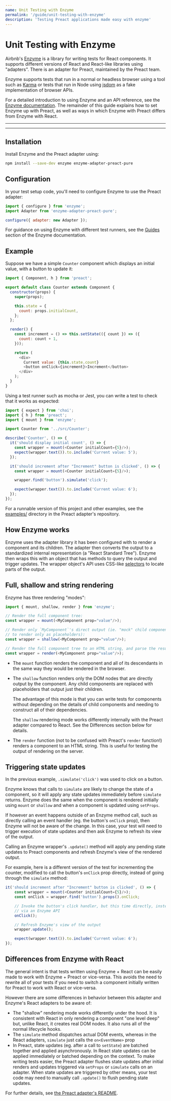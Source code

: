 ```yaml
---
name: Unit Testing with Enzyme
permalink: '/guide/unit-testing-with-enzyme'
description: 'Testing Preact applications made easy with enzyme'
---
```


# Unit Testing with Enzyme

Airbnb's [Enzyme](https://airbnb.io/enzyme/) is a library for writing
tests for React components. It supports different versions of React and
React-like libraries using "adapters". There is an adapter for Preact,
maintained by the Preact team.

Enzyme supports tests that run in a normal or headless browser using a tool
such as [Karma](http://karma-runner.github.io/latest/index.html) or tests that
run in Node using [jsdom](https://github.com/jsdom/jsdom) as a fake
implementation of browser APIs.

For a detailed introduction to using Enzyme and an API reference, see the
[Enzyme documentation](https://airbnb.io/enzyme/). The remainder of this guide
explains how to set Enzyme up with Preact, as well as ways in which Enzyme with
Preact differs from Enzyme with React.

---

<toc></toc>

---

## Installation

Install Enzyme and the Preact adapter using:

```sh
npm install --save-dev enzyme enzyme-adapter-preact-pure
```

## Configuration

In your test setup code, you'll need to configure Enzyme to use the Preact
adapter:

```js
import { configure } from 'enzyme';
import Adapter from 'enzyme-adapter-preact-pure';

configure({ adapter: new Adapter });
```

For guidance on using Enzyme with different test runners, see the
[Guides](https://airbnb.io/enzyme/docs/guides.html) section of the Enzyme
documentation.

## Example

Suppose we have a simple `Counter` component which displays an initial value,
with a button to update it:

```js
import { Component, h } from 'preact';

export default class Counter extends Component {
  constructor(props) {
    super(props);

    this.state = {
      count: props.initialCount,
    };
  };

  render() {
    const increment = () => this.setState(({ count }) => ({
      count: count + 1,
    }));

    return (
      <div>
        Current value: {this.state.count}
        <button onClick={increment}>Increment</button>
      </div>
    );
  }
}
```

Using a test runner such as mocha or Jest, you can write a test to check that
it works as expected:

```js
import { expect } from 'chai';
import { h } from 'preact';
import { mount } from 'enzyme';

import Counter from '../src/Counter';

describe('Counter', () => {
  it('should display initial count', () => {
    const wrapper = mount(<Counter initialCount={5}/>);
    expect(wrapper.text()).to.include('Current value: 5');
  });

  it('should increment after "Increment" button is clicked', () => {
    const wrapper = mount(<Counter initialCount={5}/>);

    wrapper.find('button').simulate('click');

    expect(wrapper.text()).to.include('Current value: 6');
  });
});
```

For a runnable version of this project and other examples, see the
[examples/](https://github.com/preactjs/enzyme-adapter-preact-pure/blob/master/README.md#example-projects)
directory in the Preact adapter's repository.

## How Enzyme works

Enzyme uses the adapter library it has been configured with to render a
component and its children. The adapter then converts the output to a
standardized internal representation (a "React Standard Tree"). Enzyme then wraps
this with an object that has methods to query the output and trigger updates.
The wrapper object's API uses CSS-like
[selectors](https://airbnb.io/enzyme/docs/api/selector.html) to locate parts of
the output.

## Full, shallow and string rendering

Enzyme has three rendering "modes":

```js
import { mount, shallow, render } from 'enzyme';

// Render the full component tree:
const wrapper = mount(<MyComponent prop="value"/>);

// Render only `MyComponent`'s direct output (ie. "mock" child components
// to render only as placeholders):
const wrapper = shallow(<MyComponent prop="value"/>);

// Render the full component tree to an HTML string, and parse the result:
const wrapper = render(<MyComponent prop="value"/>);
```

 - The `mount` function renders the component and all of its descendants in the
   same way they would be rendered in the browser.

 - The `shallow` function renders only the DOM nodes that are directly output
   by the component. Any child components are replaced with placeholders that
   output just their children.

   The advantage of this mode is that you can write tests for components without
   depending on the details of child components and needing to construct all
   of their dependencies.

   The `shallow` rendering mode works differently internally with the Preact
   adapter compared to React. See the Differences section below for details.

 - The `render` function (not to be confused with Preact's `render` function!)
   renders a component to an HTML string. This is useful for testing the output
   of rendering on the server.

## Triggering state updates

In the previous example, `.simulate('click')` was used to click on a button.

Enzyme knows that calls to `simulate` are likely to change the state of a
component, so it will apply any state updates immediately before `simulate`
returns.  Enzyme does the same when the component is rendered initially using
`mount` or `shallow` and when a component is updated using `setProps`.

If however an event happens outside of an Enzyme method call, such as directly
calling an event handler (eg. the button's `onClick` prop), then Enzyme will not
be aware of the change. In this case, your test will need to trigger execution
of state updates and then ask Enzyme to refresh its view of the
output.

Calling an Enzyme wrapper's `.update()` method will apply any pending state
updates to Preact components and refresh Enzyme's view of the rendered output.

For example, here is a different version of the test for incrementing the
counter, modified to call the button's `onClick` prop directly, instead of going
through the `simulate` method:

```js
it('should increment after "Increment" button is clicked', () => {
    const wrapper = mount(<Counter initialCount={5}/>);
    const onClick = wrapper.find('button').props().onClick;

    // Invoke the button's click handler, but this time directly, instead of
    // via an Enzyme API
    onClick();

    // Refresh Enzyme's view of the output
    wrapper.update();

    expect(wrapper.text()).to.include('Current value: 6');
});
```

## Differences from Enzyme with React

The general intent is that tests written using Enzyme + React can be easily made
to work with Enzyme + Preact or vice-versa. This avoids the need to rewrite all
of your tests if you need to switch a component initially written for Preact
to work with React or vice-versa.

However there are some differences in behavior between this adapter and Enzyme's
React adapters to be aware of:

- The "shallow" rendering mode works differently under the hood. It is
  consistent with React in only rendering a component "one level deep" but,
  unlike React, it creates real DOM nodes. It also runs all of the normal
  lifecycle hooks.
- The `simulate` method dispatches actual DOM events, whereas in the React
  adapters, `simulate` just calls the `on<EventName>` prop
- In Preact, state updates (eg. after a call to `setState`) are batched together
  and applied asynchronously. In React state updates can be applied immediately
  or batched depending on the context. To make writing tests easier, the
  Preact adapter flushes state updates after initial renders and
  updates triggered via `setProps` or `simulate` calls on an adapter. When
  state updates are triggered by other means, your test code may need to manually
  call `.update()` to flush pending state updates.

For further details, see [the Preact adapter's
README](https://github.com/preactjs/enzyme-adapter-preact-pure#differences-compared-to-enzyme--react).

